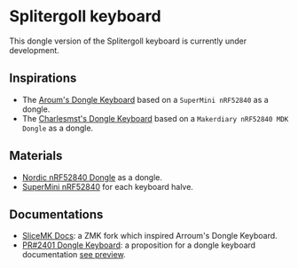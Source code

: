 # Splitergoll keyboard

This dongle version of the Splitergoll keyboard is currently under development.

## Inspirations

- The [Aroum's Dongle Keyboard](https://github.com/aroum/zmk-enki42-dongle) based on a `SuperMini nRF52840` as a dongle.
- The [Charlesmst's Dongle Keyboard](https://github.com/charlesmst/zmk-enki42-dongle) based on a `Makerdiary nRF52840 MDK Dongle` as a dongle.

## Materials

- [Nordic nRF52840 Dongle](https://github.com/zmkfirmware/zephyr/tree/v3.5.0%2Bzmk-fixes/boards/arm/nrf52840dongle_nrf52840) as a dongle.
- [SuperMini nRF52840](https://github.com/zmkfirmware/zmk/tree/main/app/boards/arm/nice_nano) for each keyboard halve.

## Documentations

- [SliceMK Docs](https://docs.slicemk.com/firmware/zmk/wireless/dongle/): a ZMK fork which inspired Arroum's Dongle Keyboard.
- [PR#2401 Dongle Keyboard](https://github.com/zmkfirmware/zmk/pull/2401): a proposition for a dongle keyboard documentation [see preview](https://deploy-preview-2401--zmk.netlify.app/docs/features/dongle).